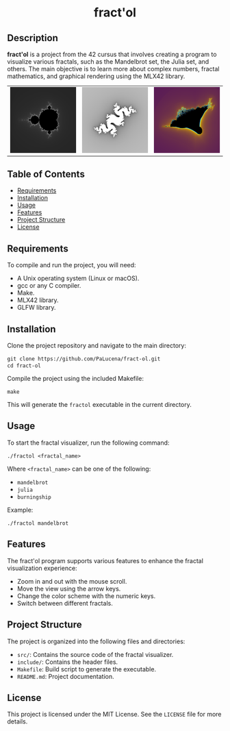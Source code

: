 <h1 align="center">fract'ol</h1>

<h2>Description</h2>
<p><strong>fract'ol</strong> is a project from the 42 cursus that involves creating a program to visualize various fractals, such as the Mandelbrot set, the Julia set, and others. The main objective is to learn more about complex numbers, fractal mathematics, and graphical rendering using the MLX42 library.</p>

<table>
	<tr>
		<td align="center"><img src="https://github.com/PaLucena/fract-ol/blob/main/img/mandelbrot.PNG"></td>
		<td align="center"><img src="https://github.com/PaLucena/fract-ol/blob/main/img/julia.PNG"></td>
		<td align="center"><img src="https://github.com/PaLucena/fract-ol/blob/main/img/burningship.PNG"></td>
	</tr>
</table>

<h2>Table of Contents</h2>
<ul>
    <li><a href="#requirements">Requirements</a></li>
    <li><a href="#installation">Installation</a></li>
    <li><a href="#usage">Usage</a></li>
    <li><a href="#features">Features</a></li>
    <li><a href="#project-structure">Project Structure</a></li>
    <li><a href="#license">License</a></li>
</ul>

<h2 id="requirements">Requirements</h2>
<p>To compile and run the project, you will need:</p>
<ul>
    <li>A Unix operating system (Linux or macOS).</li>
    <li>gcc or any C compiler.</li>
    <li>Make.</li>
    <li>MLX42 library.</li>
    <li>GLFW library.</li>
</ul>

<h2 id="installation">Installation</h2>
<p>Clone the project repository and navigate to the main directory:</p>
<pre><code>git clone https://github.com/PaLucena/fract-ol.git
cd fract-ol</code></pre>
    <p>Compile the project using the included Makefile:</p>
    <pre><code>make</code></pre>
    <p>This will generate the <code>fractol</code> executable in the current directory.</p>

<h2 id="usage">Usage</h2>
<p>To start the fractal visualizer, run the following command:</p>
<pre><code>./fractol &lt;fractal_name&gt;</code></pre>
<p>Where <code>&lt;fractal_name&gt;</code> can be one of the following:</p>
<ul>
    <li><code>mandelbrot</code></li>
    <li><code>julia</code></li>
    <li><code>burningship</code></li>
</ul>
<p>Example:</p>
<pre><code>./fractol mandelbrot</code></pre>

<h2 id="features">Features</h2>
<p>The fract'ol program supports various features to enhance the fractal visualization experience:</p>
<ul>
    <li>Zoom in and out with the mouse scroll.</li>
    <li>Move the view using the arrow keys.</li>
    <li>Change the color scheme with the numeric keys.</li>
    <li>Switch between different fractals.</li>
</ul>

<h2 id="project-structure">Project Structure</h2>
<p>The project is organized into the following files and directories:</p>
<ul>
    <li><code>src/</code>: Contains the source code of the fractal visualizer.</li>
    <li><code>include/</code>: Contains the header files.</li>
    <li><code>Makefile</code>: Build script to generate the executable.</li>
    <li><code>README.md</code>: Project documentation.</li>
</ul>

<h2 id="license">License</h2>
<p>This project is licensed under the MIT License. See the <code>LICENSE</code> file for more details.</p>

